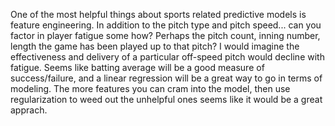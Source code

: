 One of the most helpful things about sports related predictive models is feature engineering. In addition to the pitch type and pitch speed... can you factor in player fatigue some how? Perhaps the pitch count, inning number, length the game has been played up to that pitch? I would imagine the effectiveness and delivery of a particular off-speed pitch would decline with fatigue. 
Seems like batting average will be a good measure of success/failure, and a linear regression will be a great way to go in terms of modeling. The more features you can cram into the model, then use regularization to weed out the unhelpful ones seems like it would be a great apprach. 